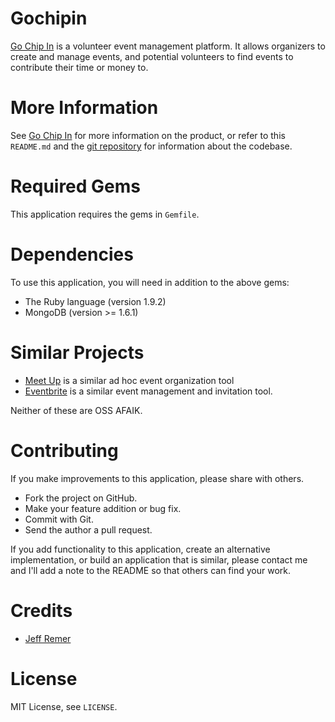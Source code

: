 Gochipin
=========

[Go Chip In](http://gochip.in) is a volunteer event management platform. It allows
organizers to create and manage events, and potential volunteers to find events to
contribute their time or money to.

More Information
=================

See [Go Chip In](http://gochip.in/about) for more information on the product, or refer
to this `README.md` and the [git repository](https://github.com/hackforchange/gochipin)
for information about the codebase.

Required Gems
=============

This application requires the gems in `Gemfile`.

Dependencies
============

To use this application, you will need in addition to the above gems:

* The Ruby language (version 1.9.2)
* MongoDB (version >= 1.6.1)


Similar Projects
=================

* [Meet Up](http://meetup.com) is a similar ad hoc event organization tool
* [Eventbrite](http://eventbrite.com) is a similar event management and invitation tool.

Neither of these are OSS AFAIK.

Contributing
=============

If you make improvements to this application, please share with others.

* Fork the project on GitHub.
* Make your feature addition or bug fix.
* Commit with Git.
* Send the author a pull request.

If you add functionality to this application, create an alternative implementation, or build an application that is similar, please contact me and I'll add a note to the README so that others can find your work.

Credits
========

* [Jeff Remer](http://jeffremer.com)

License
========

MIT License, see `LICENSE`.